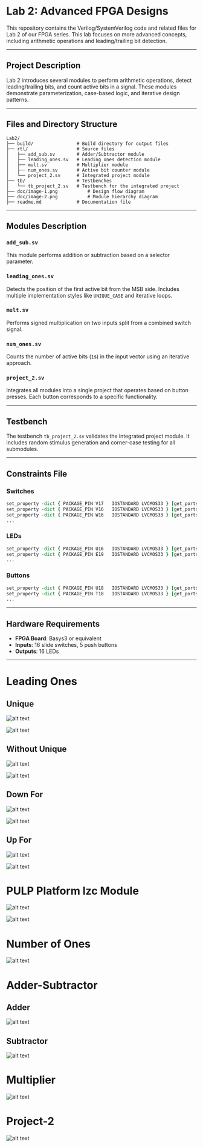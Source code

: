# Lab 2: Advanced FPGA Designs

This repository contains the Verilog/SystemVerilog code and related files for Lab 2 of our FPGA series. This lab focuses on more advanced concepts, including arithmetic operations and leading/trailing bit detection.

---

## Project Description

Lab 2 introduces several modules to perform arithmetic operations, detect leading/trailing bits, and count active bits in a signal. These modules demonstrate parameterization, case-based logic, and iterative design patterns.

---

## Files and Directory Structure

```
Lab2/
├── build/                # Build directory for output files
├── rtl/                  # Source files
│   ├── add_sub.sv        # Adder/Subtractor module
│   ├── leading_ones.sv   # Leading ones detection module
│   ├── mult.sv           # Multiplier module
│   ├── num_ones.sv       # Active bit counter module
│   └── project_2.sv      # Integrated project module
├── tb/                   # Testbenches
│   └── tb_project_2.sv   # Testbench for the integrated project
├── doc/image-1.png           # Design flow diagram
├── doc/image-2.png           # Module hierarchy diagram
├── readme.md             # Documentation file
```

---

## Modules Description

### `add_sub.sv`

This module performs addition or subtraction based on a selector parameter.

### `leading_ones.sv`

Detects the position of the first active bit from the MSB side. Includes multiple implementation styles like `UNIQUE_CASE` and iterative loops.

### `mult.sv`

Performs signed multiplication on two inputs split from a combined switch signal.

### `num_ones.sv`

Counts the number of active bits (`1`s) in the input vector using an iterative approach.

### `project_2.sv`

Integrates all modules into a single project that operates based on button presses. Each button corresponds to a specific functionality.

---

## Testbench

The testbench `tb_project_2.sv` validates the integrated project module. It includes random stimulus generation and corner-case testing for all submodules.

---

## Constraints File

### Switches

```tcl
set_property -dict { PACKAGE_PIN V17   IOSTANDARD LVCMOS33 } [get_ports {sw[0]}]
set_property -dict { PACKAGE_PIN V16   IOSTANDARD LVCMOS33 } [get_ports {sw[1]}]
set_property -dict { PACKAGE_PIN W16   IOSTANDARD LVCMOS33 } [get_ports {sw[2]}]
...
```

### LEDs

```tcl
set_property -dict { PACKAGE_PIN U16   IOSTANDARD LVCMOS33 } [get_ports {led[0]}]
set_property -dict { PACKAGE_PIN E19   IOSTANDARD LVCMOS33 } [get_ports {led[1]}]
...
```

### Buttons

```tcl
set_property -dict { PACKAGE_PIN U18   IOSTANDARD LVCMOS33 } [get_ports BTNC]
set_property -dict { PACKAGE_PIN T18   IOSTANDARD LVCMOS33 } [get_ports BTNU]
...
```

---

## Hardware Requirements

- **FPGA Board**: Basys3 or equivalent
- **Inputs**: 16 slide switches, 5 push buttons
- **Outputs**: 16 LEDs

---

# Leading Ones

## Unique

![alt text](doc/image.png)

![alt text](doc/image-12.png)

## Without Unique

![alt text](doc/image-1.png)

![alt text](doc/image-13.png)

## Down For

![alt text](doc/image-2.png)

![alt text](doc/image-14.png)

## Up For

![alt text](doc/image-3.png)

![alt text](doc/image-11.png)

# PULP Platform lzc Module

![alt text](doc/image-9.png)

![alt text](doc/image-10.png)

# Number of Ones

![alt text](doc/image-4.png)

# Adder-Subtractor

## Adder
![alt text](doc/image-5.png)

## Subtractor
![alt text](doc/image-6.png)

# Multiplier
![alt text](doc/image-7.png)

# Project-2
![alt text](doc/image-8.png)